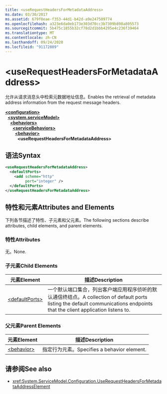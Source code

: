```yaml
---
title: <useRequestHeadersForMetadataAddress>
ms.date: 03/30/2017
ms.assetid: 679f0eae-f353-44d1-b42d-a9e247509774
ms.openlocfilehash: a323e6da0eb173e303d70cc3b7309b898a805573
ms.sourcegitcommit: 5b475c1855b32cf78d2d1bbb4295e4c236f39464
ms.translationtype: MT
ms.contentlocale: zh-CN
ms.lasthandoff: 09/24/2020
ms.locfileid: "91172809"
---
```

# \<useRequestHeadersForMetadataAddress>

<span data-ttu-id="ce7ac-101">允许从请求消息头中检索元数据地址信息。</span><span class="sxs-lookup"><span data-stu-id="ce7ac-101">Enables the retrieval of metadata address information from the request message headers.</span></span>  
  
[**\<configuration>**](../configuration-element.md)\
&nbsp;&nbsp;[**\<system.serviceModel>**](system-servicemodel.md)\
&nbsp;&nbsp;&nbsp;&nbsp;[**\<behaviors>**](behaviors.md)\
&nbsp;&nbsp;&nbsp;&nbsp;&nbsp;&nbsp;[**\<serviceBehaviors>**](servicebehaviors.md)\
&nbsp;&nbsp;&nbsp;&nbsp;&nbsp;&nbsp;&nbsp;&nbsp;[**\<behavior>**](behavior-of-servicebehaviors.md)\
&nbsp;&nbsp;&nbsp;&nbsp;&nbsp;&nbsp;&nbsp;&nbsp;&nbsp;&nbsp;**\<useRequestHeadersForMetadataAddress>**  
  
## <a name="syntax"></a><span data-ttu-id="ce7ac-102">语法</span><span class="sxs-lookup"><span data-stu-id="ce7ac-102">Syntax</span></span>  
  
```xml  
<useRequestHeadersForMetadataAddress>
  <defaultPorts>
    <add scheme="http"
         port="integer" />
  </defaultPorts>
</useRequestHeadersForMetadataAddress>
```  
  
## <a name="attributes-and-elements"></a><span data-ttu-id="ce7ac-103">特性和元素</span><span class="sxs-lookup"><span data-stu-id="ce7ac-103">Attributes and Elements</span></span>  

 <span data-ttu-id="ce7ac-104">下列各节描述了特性、子元素和父元素。</span><span class="sxs-lookup"><span data-stu-id="ce7ac-104">The following sections describe attributes, child elements, and parent elements.</span></span>  
  
### <a name="attributes"></a><span data-ttu-id="ce7ac-105">特性</span><span class="sxs-lookup"><span data-stu-id="ce7ac-105">Attributes</span></span>  

 <span data-ttu-id="ce7ac-106">无。</span><span class="sxs-lookup"><span data-stu-id="ce7ac-106">None.</span></span>  
  
### <a name="child-elements"></a><span data-ttu-id="ce7ac-107">子元素</span><span class="sxs-lookup"><span data-stu-id="ce7ac-107">Child Elements</span></span>  
  
|<span data-ttu-id="ce7ac-108">元素</span><span class="sxs-lookup"><span data-stu-id="ce7ac-108">Element</span></span>|<span data-ttu-id="ce7ac-109">描述</span><span class="sxs-lookup"><span data-stu-id="ce7ac-109">Description</span></span>|  
|-------------|-----------------|  
|[\<defaultPorts>](defaultports.md)|<span data-ttu-id="ce7ac-110">一个默认端口集合，列出客户端应用程序侦听的默认通信终结点。</span><span class="sxs-lookup"><span data-stu-id="ce7ac-110">A collection of default ports listing the default communications endpoints that the client application listens to.</span></span>|  
  
### <a name="parent-elements"></a><span data-ttu-id="ce7ac-111">父元素</span><span class="sxs-lookup"><span data-stu-id="ce7ac-111">Parent Elements</span></span>  
  
|<span data-ttu-id="ce7ac-112">元素</span><span class="sxs-lookup"><span data-stu-id="ce7ac-112">Element</span></span>|<span data-ttu-id="ce7ac-113">描述</span><span class="sxs-lookup"><span data-stu-id="ce7ac-113">Description</span></span>|  
|-------------|-----------------|  
|[\<behavior>](behavior-of-endpointbehaviors.md)|<span data-ttu-id="ce7ac-114">指定行为元素。</span><span class="sxs-lookup"><span data-stu-id="ce7ac-114">Specifies a behavior element.</span></span>|  
  
## <a name="see-also"></a><span data-ttu-id="ce7ac-115">请参阅</span><span class="sxs-lookup"><span data-stu-id="ce7ac-115">See also</span></span>

- <xref:System.ServiceModel.Configuration.UseRequestHeadersForMetadataAddressElement>
